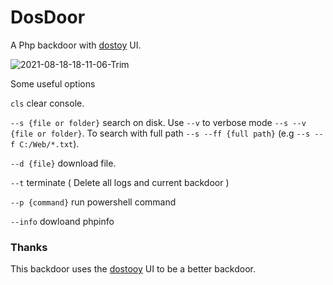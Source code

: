 # DosDoor
A Php backdoor with [dostoy](https://github.com/toolsley/dostoy) UI.

![2021-08-18-18-11-06-Trim](https://user-images.githubusercontent.com/50546655/129924579-5f4f70d6-5933-4da7-ac23-7a32b89b9971.gif)

Some useful options 

`cls` clear console.

 `--s {file or folder}` search on disk. Use `--v` to verbose mode `--s --v {file or folder}`. To search with full path `--s --ff {full path}` (e.g `--s --f C:/Web/*.txt`).

`--d {file}` download file.

`--t` terminate ( Delete all logs and current backdoor ) 

`--p {command}` run powershell command

`--info` dowloand phpinfo

### Thanks
This backdoor uses the [dostooy](https://github.com/toolsley/dostoy) UI to be a better backdoor.
